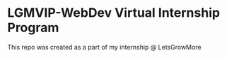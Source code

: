 # LGMVIP-WebDev Virtual Internship Program

This repo was created as a part of my internship @ LetsGrowMore
